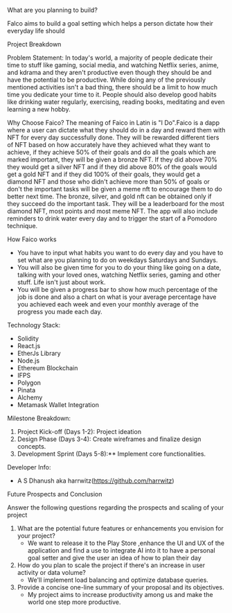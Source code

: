 
What are you planning to build?

Falco aims to build a goal setting which helps a person dictate how their everyday life should

Project Breakdown

Problem Statement:
In today's world, a majority of people dedicate their time to stuff like gaming, social media, and watching Netflix series, anime, and kdrama and they aren't productive even though they should be and have the potential to be productive. While doing any of the previously mentioned activities isn't a bad thing, there should be a limit to how much time you dedicate your time to it. People should also develop good habits like drinking water regularly, exercising, reading books, meditating and even learning a new hobby.

Why Choose Faico?
The meaning of Faico in Latin is "I Do".Faico is a dapp where a user can dictate what they should do in a day and reward them with NFT for every day successfully done. They will be rewarded different tiers of NFT based on how accurately have they achieved what they want to achieve, if they achieve 50% of their goals and do all the goals which are marked important, they will be given a bronze NFT. If they did above 70% they would get a silver NFT and if they did above 80% of the goals would get a gold NFT and if they did 100% of their goals, they would get a diamond NFT and those who didn't achieve more than 50% of goals or don't the important tasks will be given a meme nft to encourage them to do better next time. The bronze, silver, and gold nft can be obtained only if they succeed do the important task. They will be a leaderboard for the most diamond NFT, most points and most meme NFT. The app will also include reminders to drink water every day and to trigger the start of a Pomodoro technique.

How Faico works

- You have to input what habits you want to do every day and you have to set what are you planning to do on weekdays Saturdays and Sundays.
- You will also be given time for you to do your thing like going on a date, talking with your loved ones, watching Netflix series, gaming and other stuff. Life isn't just about work.
- You will be given a progress bar to show how much percentage of the job is done and also a chart on what is your average percentage have you achieved each week and even your monthly average of the progress you made each day.

Technology Stack:

- Solidity
- React.js
- EtherJs Library
- Node.js
- Ethereum Blockchain
- IFPS
- Polygon
- Pinata
- Alchemy
- Metamask Wallet Integration

Milestone Breakdown:

1. Project Kick-off (Days 1-2): Project ideation
2. Design Phase (Days 3-4): Create wireframes and finalize design concepts.
3. Development Sprint (Days 5-8):** Implement core functionalities.


Developer Info:

- A S Dhanush aka harrwitz(https://github.com/harrwitz)

Future Prospects and Conclusion

Answer the following questions regarding the prospects and scaling of your project

1. What are the potential future features or enhancements you envision for your project?
   - We want to release it to the Play Store ,enhance the UI and UX of the application and find a use to integrate AI into it to have a personal goal setter and give the user an idea of how to plan their day
2. How do you plan to scale the project if there's an increase in user activity or data volume?
   - We'll implement load balancing and optimize database queries.
3. Provide a concise one-line summary of your proposal and its objectives.
   - My project aims to increase productivity among us and make the world one step more productive.
